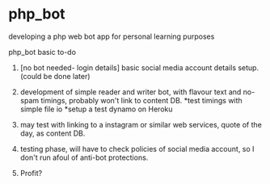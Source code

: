 # php_bot
developing a php web bot app for personal learning purposes

php_bot basic to-do

1. [no bot needed- login details] basic social media account details setup. (could be done later)

2. development of simple reader and writer bot, with flavour text and no-spam timings, probably won't link to content DB.
    *test timings with simple file io
    *setup a test dynamo on Heroku

3. may test with linking to a instagram or similar web services, quote of the day, as content DB.

4. testing phase, will have to check policies of social media account, so I don't run afoul of anti-bot protections.

5. Profit?

